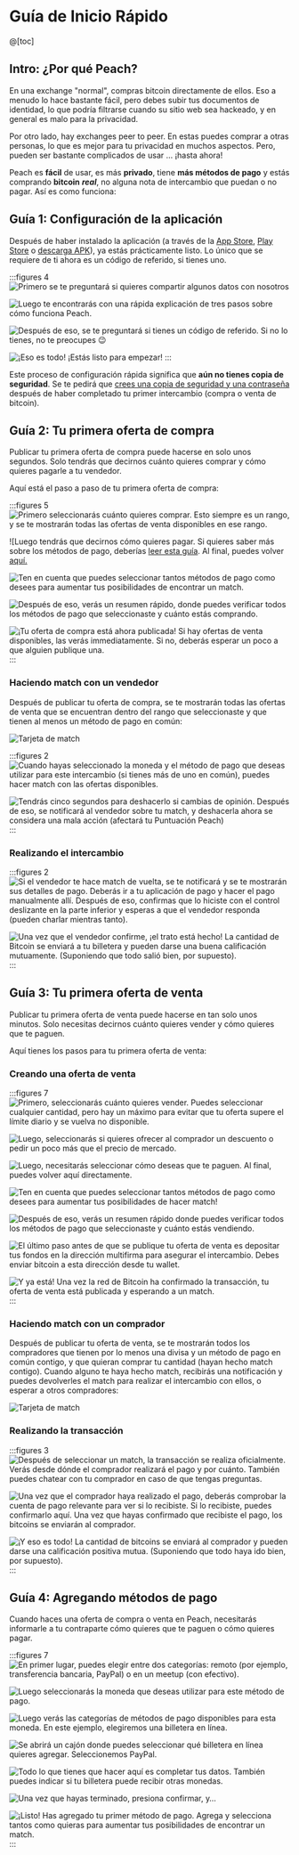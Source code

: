 # Guía de Inicio Rápido

@[toc]

## Intro: ¿Por qué Peach?

En una exchange "normal", compras bitcoin directamente de ellos. Eso a menudo lo hace bastante fácil, pero debes subir tus documentos de identidad, lo que podría filtrarse cuando su sitio web sea hackeado, y en general es malo para la privacidad.

Por otro lado, hay exchanges peer to peer. En estas puedes comprar a otras personas, lo que es mejor para tu privacidad en muchos aspectos. Pero, pueden ser bastante complicados de usar ... ¡hasta ahora!

Peach es **fácil** de usar, es más **privado**, tiene **más métodos de pago** y estás comprando **bitcoin** _**real**_, no alguna nota de intercambio que puedan o no pagar. Así es como funciona:

## Guía 1: Configuración de la aplicación

Después de haber instalado la aplicación (a través de la [App Store]($iosUrl$), [Play Store]($androidUrl$) o [descarga APK](/es/apk/)), ya estás prácticamente listo.
Lo único que se requiere de ti ahora es un código de referido, si tienes uno.

:::figures 4
![Primero se te preguntará si quieres compartir algunos datos con nosotros](/img/faq/quickstart/onboarding/usage-data.png)

![Luego te encontrarás con una rápida explicación de tres pasos sobre cómo funciona Peach.](/img/faq/quickstart/onboarding/1.png)

![Después de eso, se te preguntará si tienes un código de referido. Si no lo tienes, no te preocupes 😉](/img/faq/quickstart/onboarding/new.png)

![¡Eso es todo! ¡Estás listo para empezar!](/img/faq/quickstart/onboarding/created.png)
:::

Este proceso de configuración rápida significa que **aún no tienes copia de seguridad**. Se te pedirá que [crees una copia de seguridad y una contraseña](/es/faq/account/#how-should-i-store-my-backup) después de haber completado tu primer intercambio (compra o venta de bitcoin).

## Guía 2: Tu primera oferta de compra

Publicar tu primera oferta de compra puede hacerse en solo unos segundos. Solo tendrás que decirnos cuánto quieres comprar y cómo quieres pagarle a tu vendedor.

Aquí está el paso a paso de tu primera oferta de compra:

:::figures 5
![Primero seleccionarás cuánto quieres comprar. Esto siempre es un rango, y se te mostrarán todas las ofertas de venta disponibles en ese rango.](/img/faq/quickstart/buy/BuyStep1.png)

![Luego tendrás que decirnos cómo quieres pagar. Si quieres saber más sobre los métodos de pago, deberías [leer esta guía](#guía-4-agregar-métodos-de-pago). Al final, puedes volver [aquí.](/img/faq/quickstart/buy/BuyStep2.png)

![Ten en cuenta que puedes seleccionar tantos métodos de pago como desees para aumentar tus posibilidades de encontrar un match.](/img/faq/quickstart/buy/BuyStep3.png)

![Después de eso, verás un resumen rápido, donde puedes verificar todos los métodos de pago que seleccionaste y cuánto estás comprando.](/img/faq/quickstart/buy/BuyStep4.png)

![¡Tu oferta de compra está ahora publicada! Si hay ofertas de venta disponibles, las verás immediatamente. Si no, deberás esperar un poco a que alguien publique una.](/img/faq/quickstart/buy/BuyStep5.png)
:::

### Haciendo match con un vendedor

Después de publicar tu oferta de compra, se te mostrarán todas las ofertas de venta que se encuentran dentro del rango que seleccionaste y que tienen al menos un método de pago en común:

![Tarjeta de match](/img/faq/quickstart/buy/MatchCardExplainer.png)

:::figures 2
![Cuando hayas seleccionado la moneda y el método de pago que deseas utilizar para este intercambio (si tienes más de uno en común), puedes hacer match con las ofertas disponibles.](/img/faq/quickstart/buy/BuyStep6.png)

![Tendrás cinco segundos para deshacerlo si cambias de opinión. Después de eso, se notificará al vendedor sobre tu match, y deshacerla ahora se considera una mala acción (afectará tu Puntuación Peach)](/img/faq/quickstart/buy/BuyStep7.png)
:::

### Realizando el intercambio

:::figures 2
![Si el vendedor te hace match de vuelta, se te notificará y se te mostrarán sus detalles de pago. Deberás ir a tu aplicación de pago y hacer el pago manualmente allí. Después de eso, confirmas que lo hiciste con el control deslizante en la parte inferior y esperas a que el vendedor responda (pueden charlar mientras tanto).](/img/faq/quickstart/buy/BuyStep8.png)

![Una vez que el vendedor confirme, ¡el trato está hecho! La cantidad de Bitcoin se enviará a tu billetera y pueden darse una buena calificación mutuamente. (Suponiendo que todo salió bien, por supuesto).](/img/faq/quickstart/buy/BuyStep9.png)
:::

## Guía 3: Tu primera oferta de venta

Publicar tu primera oferta de venta puede hacerse en tan solo unos minutos. Solo necesitas decirnos cuánto quieres vender y cómo quieres que te paguen.

Aquí tienes los pasos para tu primera oferta de venta:

### Creando una oferta de venta

:::figures 7
![Primero, seleccionarás cuánto quieres vender. Puedes seleccionar cualquier cantidad, pero hay un máximo para evitar que tu oferta supere el límite diario y se vuelva no disponible.](/img/faq/quickstart/sell/SellStep01.png)

![Luego, seleccionarás si quieres ofrecer al comprador un descuento o pedir un poco más que el precio de mercado.](/img/faq/quickstart/sell/SellStep02.png)

![Luego, necesitarás seleccionar cómo deseas que te paguen. Al final, puedes volver aquí directamente.](/img/faq/quickstart/sell/SellStep03.png)

![Ten en cuenta que puedes seleccionar tantos métodos de pago como desees para aumentar tus posibilidades de hacer match!](/img/faq/quickstart/sell/SellStep04.png)

![Después de eso, verás un resumen rápido donde puedes verificar todos los métodos de pago que seleccionaste y cuánto estás vendiendo.](/img/faq/quickstart/sell/SellStep05.png)

![El último paso antes de que se publique tu oferta de venta es depositar tus fondos en la dirección multifirma para asegurar el intercambio. Debes enviar bitcoin a esta dirección desde tu wallet.](/img/faq/quickstart/sell/SellStep06.png)

![Y ya está! Una vez la red de Bitcoin ha confirmado la transacción, tu oferta de venta está publicada y esperando a un match.](/img/faq/quickstart/sell/SellStep07.png)
:::

### Haciendo match con un comprador

Después de publicar tu oferta de venta, se te mostrarán todos los compradores que tienen por lo menos una divisa y un método de pago en común contigo, y que quieran comprar tu cantidad (hayan hecho match contigo). Cuando alguno te haya hecho match, recibirás una notificación y puedes devolverles el match para realizar el intercambio con ellos, o esperar a otros compradores:

![Tarjeta de match](/img/faq/quickstart/sell/MatchCardExplainer.png)

### Realizando la transacción

:::figures 3
![Después de seleccionar un match, la transacción se realiza oficialmente. Verás desde dónde el comprador realizará el pago y por cuánto. También puedes chatear con tu comprador en caso de que tengas preguntas.](/img/faq/quickstart/sell/SellStep08.png)

![Una vez que el comprador haya realizado el pago, deberás comprobar la cuenta de pago relevante para ver si lo recibiste. Si lo recibiste, puedes confirmarlo aquí. Una vez que hayas confirmado que recibiste el pago, los bitcoins se enviarán al comprador.](/img/faq/quickstart/sell/SellStep09.png)

![¡Y eso es todo! La cantidad de bitcoins se enviará al comprador y pueden darse una calificación positiva mutua. (Suponiendo que todo haya ido bien, por supuesto).](/img/faq/quickstart/sell/SellStep10.png)
:::

## Guía 4: Agregando métodos de pago

Cuando haces una oferta de compra o venta en Peach, necesitarás informarle a tu contraparte cómo quieres que te paguen o cómo quieres pagar.

:::figures 7
![En primer lugar, puedes elegir entre dos categorías: **remoto** (por ejemplo, transferencia bancaria, PayPal) o en un **meetup** (con efectivo).](/img/faq/quickstart/add-payment-method/AddPM01.png)

![Luego seleccionarás la moneda que deseas utilizar para este método de pago.](/img/faq/quickstart/add-payment-method/AddPM02.png)

![Luego verás las categorías de métodos de pago disponibles para esta moneda. En este ejemplo, elegiremos una billetera en línea.](/img/faq/quickstart/add-payment-method/AddPM03.png)

![Se abrirá un cajón donde puedes seleccionar qué billetera en línea quieres agregar. Seleccionemos PayPal.](/img/faq/quickstart/add-payment-method/AddPM04.png)

![Todo lo que tienes que hacer aquí es completar tus datos. También puedes indicar si tu billetera puede recibir otras monedas.](/img/faq/quickstart/add-payment-method/AddPM05.png)

![Una vez que hayas terminado, presiona confirmar, y…](/img/faq/quickstart/add-payment-method/AddPM06.png)

![¡Listo! Has agregado tu primer método de pago. Agrega y selecciona tantos como quieras para aumentar tus posibilidades de encontrar un match.](/img/faq/quickstart/add-payment-method/AddPM07.png)
:::

